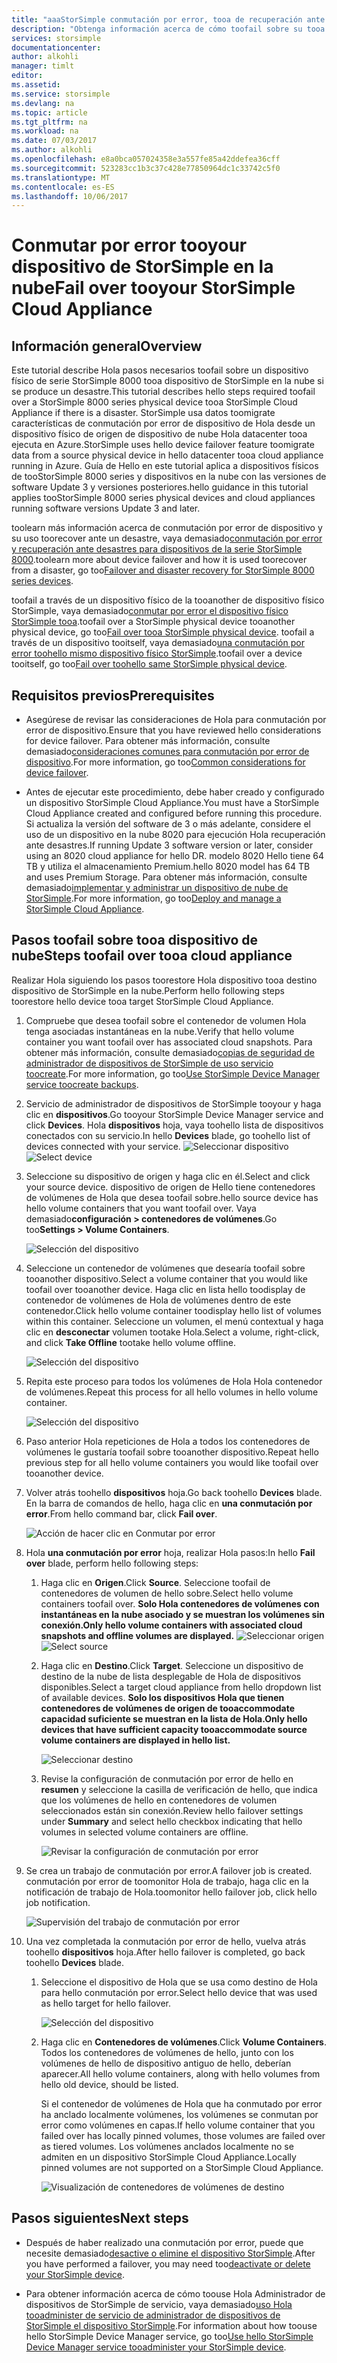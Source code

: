 ```yaml
---
title: "aaaStorSimple conmutación por error, tooa de recuperación ante desastres dispositivo de StorSimple en la nube | Documentos de Microsoft"
description: "Obtenga información acerca de cómo toofail sobre su tooa de dispositivo físico de StorSimple 8000 series en la nube de dispositivo."
services: storsimple
documentationcenter: 
author: alkohli
manager: timlt
editor: 
ms.assetid: 
ms.service: storsimple
ms.devlang: na
ms.topic: article
ms.tgt_pltfrm: na
ms.workload: na
ms.date: 07/03/2017
ms.author: alkohli
ms.openlocfilehash: e8a0bca057024358e3a557fe85a42ddefea36cff
ms.sourcegitcommit: 523283cc1b3c37c428e77850964dc1c33742c5f0
ms.translationtype: MT
ms.contentlocale: es-ES
ms.lasthandoff: 10/06/2017
---
```

# <a name="fail-over-tooyour-storsimple-cloud-appliance"></a><span data-ttu-id="679b7-103">Conmutar por error tooyour dispositivo de StorSimple en la nube</span><span class="sxs-lookup"><span data-stu-id="679b7-103">Fail over tooyour StorSimple Cloud Appliance</span></span>

## <a name="overview"></a><span data-ttu-id="679b7-104">Información general</span><span class="sxs-lookup"><span data-stu-id="679b7-104">Overview</span></span>

<span data-ttu-id="679b7-105">Este tutorial describe Hola pasos necesarios toofail sobre un dispositivo físico de serie StorSimple 8000 tooa dispositivo de StorSimple en la nube si se produce un desastre.</span><span class="sxs-lookup"><span data-stu-id="679b7-105">This tutorial describes hello steps required toofail over a StorSimple 8000 series physical device tooa StorSimple Cloud Appliance if there is a disaster.</span></span> <span data-ttu-id="679b7-106">StorSimple usa datos toomigrate características de conmutación por error de dispositivo de Hola desde un dispositivo físico de origen de dispositivo de nube Hola datacenter tooa ejecuta en Azure.</span><span class="sxs-lookup"><span data-stu-id="679b7-106">StorSimple uses hello device failover feature toomigrate data from a source physical device in hello datacenter tooa cloud appliance running in Azure.</span></span> <span data-ttu-id="679b7-107">Guía de Hello en este tutorial aplica a dispositivos físicos de tooStorSimple 8000 series y dispositivos en la nube con las versiones de software Update 3 y versiones posteriores.</span><span class="sxs-lookup"><span data-stu-id="679b7-107">hello guidance in this tutorial applies tooStorSimple 8000 series physical devices and cloud appliances running software versions Update 3 and later.</span></span>

<span data-ttu-id="679b7-108">toolearn más información acerca de conmutación por error de dispositivo y su uso toorecover ante un desastre, vaya demasiado[conmutación por error y recuperación ante desastres para dispositivos de la serie StorSimple 8000](storsimple-8000-device-failover-disaster-recovery.md).</span><span class="sxs-lookup"><span data-stu-id="679b7-108">toolearn more about device failover and how it is used toorecover from a disaster, go too[Failover and disaster recovery for StorSimple 8000 series devices](storsimple-8000-device-failover-disaster-recovery.md).</span></span>

<span data-ttu-id="679b7-109">toofail a través de un dispositivo físico de la tooanother de dispositivo físico StorSimple, vaya demasiado[conmutar por error el dispositivo físico StorSimple tooa](storsimple-8000-device-failover-physical-device.md).</span><span class="sxs-lookup"><span data-stu-id="679b7-109">toofail over a StorSimple physical device tooanother physical device, go too[Fail over tooa StorSimple physical device](storsimple-8000-device-failover-physical-device.md).</span></span> <span data-ttu-id="679b7-110">toofail a través de un dispositivo tooitself, vaya demasiado[una conmutación por error toohello mismo dispositivo físico StorSimple](storsimple-8000-device-failover-same-device.md).</span><span class="sxs-lookup"><span data-stu-id="679b7-110">toofail over a device tooitself, go too[Fail over toohello same StorSimple physical device](storsimple-8000-device-failover-same-device.md).</span></span>

## <a name="prerequisites"></a><span data-ttu-id="679b7-111">Requisitos previos</span><span class="sxs-lookup"><span data-stu-id="679b7-111">Prerequisites</span></span>

- <span data-ttu-id="679b7-112">Asegúrese de revisar las consideraciones de Hola para conmutación por error de dispositivo.</span><span class="sxs-lookup"><span data-stu-id="679b7-112">Ensure that you have reviewed hello considerations for device failover.</span></span> <span data-ttu-id="679b7-113">Para obtener más información, consulte demasiado[consideraciones comunes para conmutación por error de dispositivo](storsimple-8000-device-failover-disaster-recovery.md).</span><span class="sxs-lookup"><span data-stu-id="679b7-113">For more information, go too[Common considerations for device failover](storsimple-8000-device-failover-disaster-recovery.md).</span></span>

- <span data-ttu-id="679b7-114">Antes de ejecutar este procedimiento, debe haber creado y configurado un dispositivo StorSimple Cloud Appliance.</span><span class="sxs-lookup"><span data-stu-id="679b7-114">You must have a StorSimple Cloud Appliance created and configured before running this procedure.</span></span> <span data-ttu-id="679b7-115">Si actualiza la versión del software de 3 o más adelante, considere el uso de un dispositivo en la nube 8020 para ejecución Hola recuperación ante desastres.</span><span class="sxs-lookup"><span data-stu-id="679b7-115">If running   Update 3 software version or later, consider using an 8020 cloud appliance for hello DR.</span></span> <span data-ttu-id="679b7-116">modelo 8020 Hello tiene 64 TB y utiliza el almacenamiento Premium.</span><span class="sxs-lookup"><span data-stu-id="679b7-116">hello 8020 model has 64 TB and uses Premium Storage.</span></span> <span data-ttu-id="679b7-117">Para obtener más información, consulte demasiado[implementar y administrar un dispositivo de nube de StorSimple](storsimple-8000-cloud-appliance-u2.md).</span><span class="sxs-lookup"><span data-stu-id="679b7-117">For more information, go too[Deploy and manage a StorSimple Cloud Appliance](storsimple-8000-cloud-appliance-u2.md).</span></span>

## <a name="steps-toofail-over-tooa-cloud-appliance"></a><span data-ttu-id="679b7-118">Pasos toofail sobre tooa dispositivo de nube</span><span class="sxs-lookup"><span data-stu-id="679b7-118">Steps toofail over tooa cloud appliance</span></span>

<span data-ttu-id="679b7-119">Realizar Hola siguiendo los pasos toorestore Hola dispositivo tooa destino dispositivo de StorSimple en la nube.</span><span class="sxs-lookup"><span data-stu-id="679b7-119">Perform hello following steps toorestore hello device tooa target StorSimple Cloud Appliance.</span></span>

1.  <span data-ttu-id="679b7-120">Compruebe que desea toofail sobre el contenedor de volumen Hola tenga asociadas instantáneas en la nube.</span><span class="sxs-lookup"><span data-stu-id="679b7-120">Verify that hello volume container you want toofail over has associated cloud snapshots.</span></span> <span data-ttu-id="679b7-121">Para obtener más información, consulte demasiado[copias de seguridad de administrador de dispositivos de StorSimple de uso servicio toocreate](storsimple-8000-manage-backup-policies-u2.md).</span><span class="sxs-lookup"><span data-stu-id="679b7-121">For more information, go too[Use StorSimple Device Manager service toocreate backups](storsimple-8000-manage-backup-policies-u2.md).</span></span>
2. <span data-ttu-id="679b7-122">Servicio de administrador de dispositivos de StorSimple tooyour y haga clic en **dispositivos**.</span><span class="sxs-lookup"><span data-stu-id="679b7-122">Go tooyour StorSimple Device Manager service and click **Devices**.</span></span> <span data-ttu-id="679b7-123">Hola **dispositivos** hoja, vaya toohello lista de dispositivos conectados con su servicio.</span><span class="sxs-lookup"><span data-stu-id="679b7-123">In hello **Devices** blade, go toohello list of devices connected with your service.</span></span>
    <span data-ttu-id="679b7-124">![Seleccionar dispositivo](./media/storsimple-8000-device-failover-disaster-recovery/failover-cloud-dev1.png)</span><span class="sxs-lookup"><span data-stu-id="679b7-124">![Select device](./media/storsimple-8000-device-failover-disaster-recovery/failover-cloud-dev1.png)</span></span>
3. <span data-ttu-id="679b7-125">Seleccione su dispositivo de origen y haga clic en él.</span><span class="sxs-lookup"><span data-stu-id="679b7-125">Select and click your source device.</span></span> <span data-ttu-id="679b7-126">dispositivo de origen de Hello tiene contenedores de volúmenes de Hola que desea toofail sobre.</span><span class="sxs-lookup"><span data-stu-id="679b7-126">hello source device has hello volume containers that you want toofail over.</span></span> <span data-ttu-id="679b7-127">Vaya demasiado**configuración > contenedores de volúmenes**.</span><span class="sxs-lookup"><span data-stu-id="679b7-127">Go too**Settings > Volume Containers**.</span></span>

    ![Selección del dispositivo](./media/storsimple-8000-device-failover-disaster-recovery/failover-cloud-dev2.png)
    
4. <span data-ttu-id="679b7-129">Seleccione un contenedor de volúmenes que desearía toofail sobre tooanother dispositivo.</span><span class="sxs-lookup"><span data-stu-id="679b7-129">Select a volume container that you would like toofail over tooanother device.</span></span> <span data-ttu-id="679b7-130">Haga clic en lista hello toodisplay de contenedor de volúmenes de Hola de volúmenes dentro de este contenedor.</span><span class="sxs-lookup"><span data-stu-id="679b7-130">Click hello volume container toodisplay hello list of volumes within this container.</span></span> <span data-ttu-id="679b7-131">Seleccione un volumen, el menú contextual y haga clic en **desconectar** volumen tootake Hola.</span><span class="sxs-lookup"><span data-stu-id="679b7-131">Select a volume, right-click, and click **Take Offline** tootake hello volume offline.</span></span>

    ![Selección del dispositivo](./media/storsimple-8000-device-failover-disaster-recovery/failover-cloud-dev5.png)

5. <span data-ttu-id="679b7-133">Repita este proceso para todos los volúmenes de Hola Hola contenedor de volúmenes.</span><span class="sxs-lookup"><span data-stu-id="679b7-133">Repeat this process for all hello volumes in hello volume container.</span></span>

     ![Selección del dispositivo](./media/storsimple-8000-device-failover-disaster-recovery/failover-cloud-dev7.png)

6. <span data-ttu-id="679b7-135">Paso anterior Hola repeticiones de Hola a todos los contenedores de volúmenes le gustaría toofail sobre tooanother dispositivo.</span><span class="sxs-lookup"><span data-stu-id="679b7-135">Repeat hello previous step for all hello volume containers you would like toofail over tooanother device.</span></span>

7. <span data-ttu-id="679b7-136">Volver atrás toohello **dispositivos** hoja.</span><span class="sxs-lookup"><span data-stu-id="679b7-136">Go back toohello **Devices** blade.</span></span> <span data-ttu-id="679b7-137">En la barra de comandos de hello, haga clic en **una conmutación por error**.</span><span class="sxs-lookup"><span data-stu-id="679b7-137">From hello command bar, click **Fail over**.</span></span>

    ![Acción de hacer clic en Conmutar por error](./media/storsimple-8000-device-failover-disaster-recovery/failover-cloud-dev8.png)
8. <span data-ttu-id="679b7-139">Hola **una conmutación por error** hoja, realizar Hola pasos:</span><span class="sxs-lookup"><span data-stu-id="679b7-139">In hello **Fail over** blade, perform hello following steps:</span></span>
   
    1. <span data-ttu-id="679b7-140">Haga clic en **Origen**.</span><span class="sxs-lookup"><span data-stu-id="679b7-140">Click **Source**.</span></span> <span data-ttu-id="679b7-141">Seleccione toofail de contenedores de volumen de hello sobre.</span><span class="sxs-lookup"><span data-stu-id="679b7-141">Select hello volume containers toofail over.</span></span> <span data-ttu-id="679b7-142">**Solo Hola contenedores de volúmenes con instantáneas en la nube asociado y se muestran los volúmenes sin conexión.**</span><span class="sxs-lookup"><span data-stu-id="679b7-142">**Only hello volume containers with associated cloud snapshots and offline volumes are displayed.**</span></span>
        <span data-ttu-id="679b7-143">![Seleccionar origen](./media/storsimple-8000-device-failover-disaster-recovery/failover-cloud-dev11.png)</span><span class="sxs-lookup"><span data-stu-id="679b7-143">![Select source](./media/storsimple-8000-device-failover-disaster-recovery/failover-cloud-dev11.png)</span></span>
    2. <span data-ttu-id="679b7-144">Haga clic en **Destino**.</span><span class="sxs-lookup"><span data-stu-id="679b7-144">Click **Target**.</span></span> <span data-ttu-id="679b7-145">Seleccione un dispositivo de destino de la nube de lista desplegable de Hola de dispositivos disponibles.</span><span class="sxs-lookup"><span data-stu-id="679b7-145">Select a target cloud appliance from hello dropdown list of available devices.</span></span> <span data-ttu-id="679b7-146">**Solo los dispositivos Hola que tienen contenedores de volúmenes de origen de tooaccommodate capacidad suficiente se muestran en la lista de Hola.**</span><span class="sxs-lookup"><span data-stu-id="679b7-146">**Only hello devices that have sufficient capacity tooaccommodate source volume containers are displayed in hello list.**</span></span>

        ![Seleccionar destino](./media/storsimple-8000-device-failover-disaster-recovery/failover-cloud-dev12.png)

    3. <span data-ttu-id="679b7-148">Revise la configuración de conmutación por error de hello en **resumen** y seleccione la casilla de verificación de hello, que indica que los volúmenes de hello en contenedores de volumen seleccionados están sin conexión.</span><span class="sxs-lookup"><span data-stu-id="679b7-148">Review hello failover settings under **Summary** and select hello checkbox indicating that hello volumes in selected volume containers are offline.</span></span> 

        ![Revisar la configuración de conmutación por error](./media/storsimple-8000-device-failover-disaster-recovery/failover-cloud-dev13.png)

9. <span data-ttu-id="679b7-150">Se crea un trabajo de conmutación por error.</span><span class="sxs-lookup"><span data-stu-id="679b7-150">A failover job is created.</span></span> <span data-ttu-id="679b7-151">conmutación por error de toomonitor Hola de trabajo, haga clic en la notificación de trabajo de Hola.</span><span class="sxs-lookup"><span data-stu-id="679b7-151">toomonitor hello failover job, click hello job notification.</span></span>

    ![Supervisión del trabajo de conmutación por error](./media/storsimple-8000-device-failover-disaster-recovery/failover-phy-dev13.png)

10. <span data-ttu-id="679b7-153">Una vez completada la conmutación por error de hello, vuelva atrás toohello **dispositivos** hoja.</span><span class="sxs-lookup"><span data-stu-id="679b7-153">After hello failover is completed, go back toohello **Devices** blade.</span></span>

    1. <span data-ttu-id="679b7-154">Seleccione el dispositivo de Hola que se usa como destino de Hola para hello conmutación por error.</span><span class="sxs-lookup"><span data-stu-id="679b7-154">Select hello device that was used as hello target for hello failover.</span></span>

       ![Selección del dispositivo](./media/storsimple-8000-device-failover-disaster-recovery/failover-phy-dev14.png)

    2. <span data-ttu-id="679b7-156">Haga clic en **Contenedores de volúmenes**.</span><span class="sxs-lookup"><span data-stu-id="679b7-156">Click **Volume Containers**.</span></span> <span data-ttu-id="679b7-157">Todos los contenedores de volúmenes de hello, junto con los volúmenes de hello de dispositivo antiguo de hello, deberían aparecer.</span><span class="sxs-lookup"><span data-stu-id="679b7-157">All hello volume containers, along with hello volumes from hello old device, should be listed.</span></span>

       <span data-ttu-id="679b7-158">Si el contenedor de volúmenes de Hola que ha conmutado por error ha anclado localmente volúmenes, los volúmenes se conmutan por error como volúmenes en capas.</span><span class="sxs-lookup"><span data-stu-id="679b7-158">If hello volume container that you failed over has locally pinned volumes, those volumes are failed over as tiered volumes.</span></span> <span data-ttu-id="679b7-159">Los volúmenes anclados localmente no se admiten en un dispositivo StorSimple Cloud Appliance.</span><span class="sxs-lookup"><span data-stu-id="679b7-159">Locally pinned volumes are not supported on a StorSimple Cloud Appliance.</span></span>

       ![Visualización de contenedores de volúmenes de destino](./media/storsimple-8000-device-failover-disaster-recovery/failover-phy-dev17.png)


## <a name="next-steps"></a><span data-ttu-id="679b7-161">Pasos siguientes</span><span class="sxs-lookup"><span data-stu-id="679b7-161">Next steps</span></span>

* <span data-ttu-id="679b7-162">Después de haber realizado una conmutación por error, puede que necesite demasiado[desactive o elimine el dispositivo StorSimple](storsimple-8000-deactivate-and-delete-device.md).</span><span class="sxs-lookup"><span data-stu-id="679b7-162">After you have performed a failover, you may need too[deactivate or delete your StorSimple device](storsimple-8000-deactivate-and-delete-device.md).</span></span>

* <span data-ttu-id="679b7-163">Para obtener información acerca de cómo toouse Hola Administrador de dispositivos de StorSimple de servicio, vaya demasiado[uso Hola tooadminister de servicio de administrador de dispositivos de StorSimple el dispositivo StorSimple](storsimple-8000-manager-service-administration.md).</span><span class="sxs-lookup"><span data-stu-id="679b7-163">For information about how toouse hello StorSimple Device Manager service, go too[Use hello StorSimple Device Manager service tooadminister your StorSimple device](storsimple-8000-manager-service-administration.md).</span></span>

